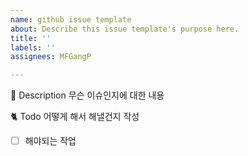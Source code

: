 ```yaml
---
name: github issue template
about: Describe this issue template's purpose here.
title: ''
labels: ''
assignees: MFGangP

---
```


📔 Description
무슨 이슈인지에 대한 내용

🐈 Todo
어떻게 해서 해낼건지 작성
- [ ] 해야되는 작업

